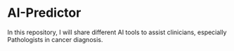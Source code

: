 # AI-Predictor
In this repository, I will share different AI tools to assist clinicians, especially Pathologists in cancer diagnosis. 
